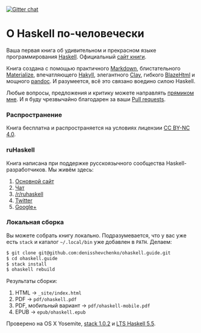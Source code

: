 [![Gitter chat](https://img.shields.io/badge/chat-on%20gitter-green.svg)](https://gitter.im/ruHaskell/forall)

О Haskell по-человечески
========================

Ваша первая книга об удивительном и прекрасном языке программирования [Haskell](https://www.haskell.org/). Официальный [сайт книги](http://www.ohaskell.guide/).

Книга создана с помощью практичного [Markdown](https://help.github.com/categories/writing-on-github/), блистательного [Materialize](http://materializecss.com/), впечатляющего [Hakyll](https://jaspervdj.be/hakyll/), элегантного [Clay](http://fvisser.nl/clay/), гибкого [BlazeHtml](https://jaspervdj.be/blaze/) и мощного [pandoc](http://pandoc.org/). И разумеется, всё это связано воедино силою Haskell.

Любые вопросы, предложения и критику можете направлять [прямиком мне](mailto:me@dshevchenko.biz?Subject=#ohaskell,%20О%20книге). И я буду чрезвычайно благодарен за ваши [Pull requests](https://github.com/denisshevchenko/ohaskell.guide/pulls).

### Распространение

Книга бесплатна и распространяется на условиях лицензии [CC BY-NC 4.0](http://creativecommons.org/licenses/by-nc/4.0/deed.ru).

### ruHaskell

Книга написана при поддержке русскоязычного сообщества Haskell-разработчиков. Мы живём здесь:

1. [Основной сайт](http://ruhaskell.org/)
2. [Чат](https://gitter.im/ruHaskell/forall)
3. [/r/ruhaskell](https://www.reddit.com/r/ruhaskell/)
4. [Twitter](https://twitter.com/ruHaskell)
5. [Google+](https://plus.google.com/communities/117343381540538069054)

### Локальная сборка

Вы можете собрать книгу локально. Подразумевается, что у вас уже есть `stack` и каталог `~/.local/bin` уже добавлен в `PATH`. Делаем:

```bash
$ git clone git@github.com:denisshevchenko/ohaskell.guide.git
$ cd ohaskell.guide
$ stack install
$ ohaskell rebuild
```

Результаты сборки:

1. HTML -> `_site/index.html`
2. PDF -> `pdf/ohaskell.pdf`
3. PDF, мобильный вариант -> `pdf/ohaskell-mobile.pdf`
3. EPUB -> `epub/ohaskell.epub`

Проверено на OS X Yosemite, [stack 1.0.2](http://docs.haskellstack.org/en/stable/README/) и [LTS Haskell 5.5](https://www.stackage.org/lts-5.5).
